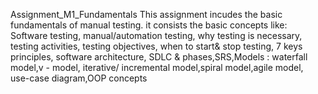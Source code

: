 Assignment_M1_Fundamentals
This assignment incudes the basic fundamentals of manual testing.
it consists the basic concepts like:
Software testing,
manual/automation testing,
why testing is necessary,
testing activities,
testing objectives,
when to start& stop testing,
7 keys principles,
software architecture,
SDLC & phases,SRS,Models : waterfall model,v - model, iterative/ incremental model,spiral model,agile model,  
use-case diagram,OOP concepts


